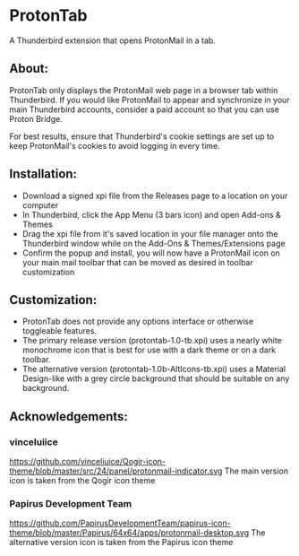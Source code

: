 # ProtonTab
A Thunderbird extension that opens ProtonMail in a tab.

## About:
ProtonTab only displays the ProtonMail web page in a browser tab within Thunderbird. If you would like ProtonMail to appear and synchronize in your main Thunderbird accounts, consider a paid account so that you can use Proton Bridge.

For best results, ensure that Thunderbird's cookie settings are set up to keep ProtonMail's cookies to avoid logging in every time.

## Installation:
- Download a signed xpi file from the Releases page to a location on your computer
- In Thunderbird, click the App Menu (3 bars icon) and open Add-ons & Themes
- Drag the xpi file from it's saved location in your file manager onto the Thunderbird window while on the Add-Ons & Themes/Extensions page
- Confirm the popup and install, you will now have a ProtonMail icon on your main mail toolbar that can be moved as desired in toolbar customization

## Customization:
- ProtonTab does not provide any options interface or otherwise toggleable features. 
- The primary release version (protontab-1.0-tb.xpi) uses a nearly white monochrome icon that is best for use with a dark theme or on a dark toolbar.
- The alternative version (protontab-1.0b-AltIcons-tb.xpi) uses a Material Design-like with a grey circle background that should be suitable on any background.

## Acknowledgements: 
### vinceluiice
https://github.com/vinceliuice/Qogir-icon-theme/blob/master/src/24/panel/protonmail-indicator.svg
The main version icon is taken from the Qogir icon theme

### Papirus Development Team
https://github.com/PapirusDevelopmentTeam/papirus-icon-theme/blob/master/Papirus/64x64/apps/protonmail-desktop.svg
The alternative version icon is taken from the Papirus icon theme
